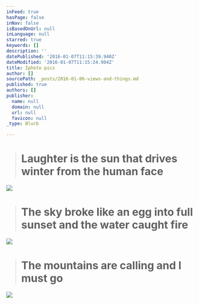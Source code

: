```yaml
---
inFeed: true
hasPage: false
inNav: false
isBasedOnUrl: null
inLanguage: null
starred: true
keywords: []
description: ''
datePublished: '2016-01-07T11:15:39.940Z'
dateModified: '2016-01-07T11:15:24.904Z'
title: Iphoto pics
author: []
sourcePath: _posts/2016-01-06-views-and-things.md
published: true
authors: []
publisher:
  name: null
  domain: null
  url: null
  favicon: null
_type: Blurb

---
```

> # **Laughter is the sun that drives winter from the human face**

![](https://the-grid-user-content.s3-us-west-2.amazonaws.com/03cbd1f9-e999-4fec-b567-2fd827d15d74.jpg)

> # **The sky broke like an egg into full sunset and the water caught fire**

![](https://the-grid-user-content.s3-us-west-2.amazonaws.com/a2b72d88-ba78-4392-9ade-a93c0159858c.jpg)

> # **The mountains are calling and I must go**

![](https://the-grid-user-content.s3-us-west-2.amazonaws.com/18d4b94b-8951-49ab-925c-c26025f196d8.jpg)